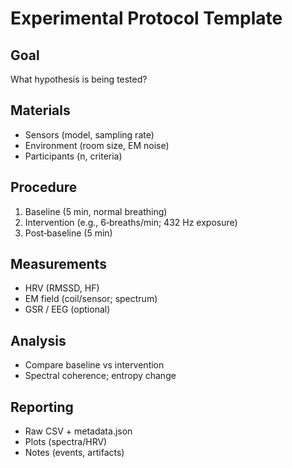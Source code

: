 # Experimental Protocol Template

## Goal
What hypothesis is being tested?

## Materials
- Sensors (model, sampling rate)
- Environment (room size, EM noise)
- Participants (n, criteria)

## Procedure
1. Baseline (5 min, normal breathing)
2. Intervention (e.g., 6‑breaths/min; 432 Hz exposure)
3. Post‑baseline (5 min)

## Measurements
- HRV (RMSSD, HF)
- EM field (coil/sensor; spectrum)
- GSR / EEG (optional)

## Analysis
- Compare baseline vs intervention
- Spectral coherence; entropy change

## Reporting
- Raw CSV + metadata.json
- Plots (spectra/HRV)
- Notes (events, artifacts)
